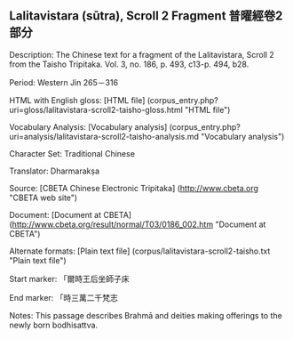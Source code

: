 ## Lalitavistara (sūtra), Scroll 2 Fragment 普曜經卷2部分

Description: The Chinese text for a fragment of the Lalitavistara, Scroll 2 from the Taisho Tripitaka. 
Vol. 3, no. 186, p. 493, c13-p. 494, b28.

Period: Western Jin 265－316

HTML with English gloss: [HTML file] (corpus_entry.php?uri=gloss/lalitavistara-scroll2-taisho-gloss.html "HTML file")

Vocabulary Analysis: [Vocabulary analysis] (corpus_entry.php?uri=analysis/lalitavistara-scroll2-taisho-analysis.md "Vocabulary analysis")

Character Set: Traditional Chinese

Translator: Dharmarakṣa

Source: [CBETA Chinese Electronic Tripitaka] (http://www.cbeta.org "CBETA web site")

Document: [Document at CBETA] (http://www.cbeta.org/result/normal/T03/0186_002.htm "Document at CBETA")

Alternate formats: [Plain text file] (corpus/lalitavistara-scroll2-taisho.txt "Plain text file")

Start marker: 「爾時王后坐師子床

End marker: 「時三萬二千梵志

Notes: This passage describes Brahmā and deities making offerings to the newly born bodhisattva.

